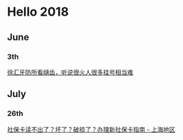 # Hello 2018

## June

### 3th
[徐汇牙防所看龋齿，听说很火人很多挂号相当难](./see_dentist_in_xuhui_clinic.md)


## July

### 26th
[社保卡读不出了？坏了？破损了？办理新社保卡指南 - 上海地区](./get_a_new_social_security_medical_cards_3rd.md)